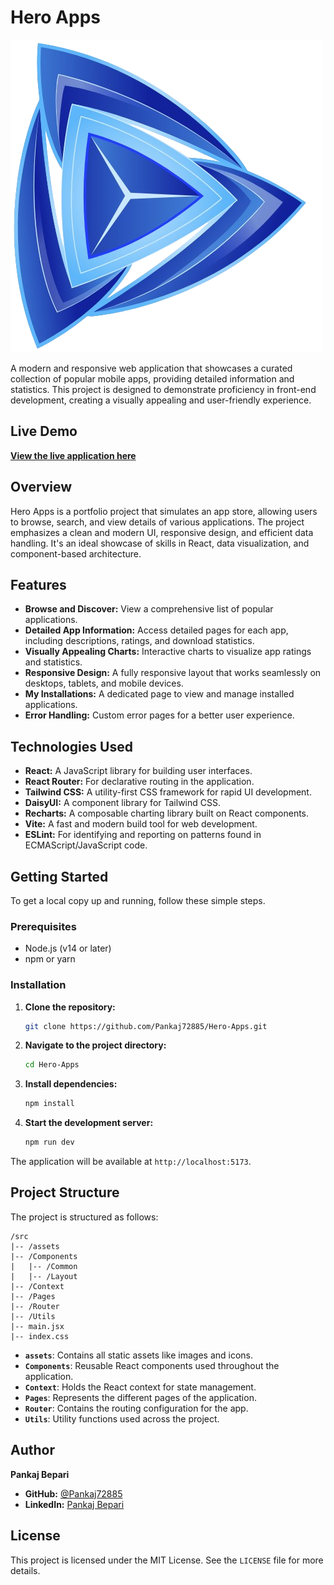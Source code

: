 # Hero Apps

![Hero Apps Logo](./src/assets/logo.png)

A modern and responsive web application that showcases a curated collection of popular mobile apps, providing detailed information and statistics. This project is designed to demonstrate proficiency in front-end development, creating a visually appealing and user-friendly experience.

## Live Demo

[**View the live application here**](https://hero-apps-dkz.pages.dev/)

## Overview

Hero Apps is a portfolio project that simulates an app store, allowing users to browse, search, and view details of various applications. The project emphasizes a clean and modern UI, responsive design, and efficient data handling. It's an ideal showcase of skills in React, data visualization, and component-based architecture.

## Features

- **Browse and Discover:** View a comprehensive list of popular applications.
- **Detailed App Information:** Access detailed pages for each app, including descriptions, ratings, and download statistics.
- **Visually Appealing Charts:** Interactive charts to visualize app ratings and statistics.
- **Responsive Design:** A fully responsive layout that works seamlessly on desktops, tablets, and mobile devices.
- **My Installations:** A dedicated page to view and manage installed applications.
- **Error Handling:** Custom error pages for a better user experience.

## Technologies Used

- **React:** A JavaScript library for building user interfaces.
- **React Router:** For declarative routing in the application.
- **Tailwind CSS:** A utility-first CSS framework for rapid UI development.
- **DaisyUI:** A component library for Tailwind CSS.
- **Recharts:** A composable charting library built on React components.
- **Vite:** A fast and modern build tool for web development.
- **ESLint:** For identifying and reporting on patterns found in ECMAScript/JavaScript code.

## Getting Started

To get a local copy up and running, follow these simple steps.

### Prerequisites

- Node.js (v14 or later)
- npm or yarn

### Installation

1.  **Clone the repository:**
    ```sh
    git clone https://github.com/Pankaj72885/Hero-Apps.git
    ```
2.  **Navigate to the project directory:**
    ```sh
    cd Hero-Apps
    ```
3.  **Install dependencies:**
    ```sh
    npm install
    ```
4.  **Start the development server:**
    ```sh
    npm run dev
    ```

The application will be available at `http://localhost:5173`.

## Project Structure

The project is structured as follows:

```
/src
|-- /assets
|-- /Components
|   |-- /Common
|   |-- /Layout
|-- /Context
|-- /Pages
|-- /Router
|-- /Utils
|-- main.jsx
|-- index.css
```

-   **`assets`**: Contains all static assets like images and icons.
-   **`Components`**: Reusable React components used throughout the application.
-   **`Context`**: Holds the React context for state management.
-   **`Pages`**: Represents the different pages of the application.
-   **`Router`**: Contains the routing configuration for the app.
-   **`Utils`**: Utility functions used across the project.

## Author

**Pankaj Bepari**

-   **GitHub:** [@Pankaj72885](https://github.com/Pankaj72885)
-   **LinkedIn:** [Pankaj Bepari](bd.linkedin.com/in/pankaj-bepari-8aa69013a)

## License

This project is licensed under the MIT License. See the `LICENSE` file for more details.
